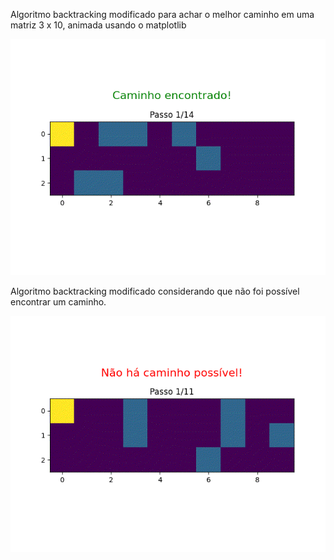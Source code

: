 Algoritmo backtracking modificado para achar o melhor caminho em uma matriz 3 x 10, animada usando o matplotlib

<img src="/Backtracking/BFS/caminho_encontrado.gif">

Algoritmo backtracking modificado considerando que não foi possível encontrar um caminho.

<img src="/Backtracking/BFS/caminho_nao_encontrado.gif">

